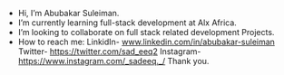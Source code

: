 - Hi, I’m Abubakar Suleiman.
- I’m currently learning full-stack development at Alx Africa.
- I’m looking to collaborate on full stack related development Projects.
- How to reach me:
LinkidIn- www.linkedin.com/in/abubakar-suleiman
Twitter- https://twitter.com/sad_eeq2
Instagram- https://www.instagram.com/_sadeeq._/
Thank you.
